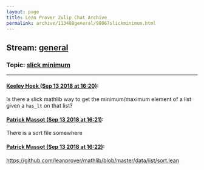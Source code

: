 ```yaml
---
layout: page
title: Lean Prover Zulip Chat Archive 
permalink: archive/113488general/98067slickminimum.html
---
```


## Stream: [general](index.html)
### Topic: [slick minimum](98067slickminimum.html)

---

#### [Keeley Hoek (Sep 13 2018 at 16:20)](https://leanprover.zulipchat.com/#narrow/stream/113488-general/topic/slick%20minimum/near/133887877):
Is there a slick mathlib way to get the minimum/maximum element of a list given a `has_lt` on that list?

#### [Patrick Massot (Sep 13 2018 at 16:21)](https://leanprover.zulipchat.com/#narrow/stream/113488-general/topic/slick%20minimum/near/133887995):
There is a sort file somewhere

#### [Patrick Massot (Sep 13 2018 at 16:22)](https://leanprover.zulipchat.com/#narrow/stream/113488-general/topic/slick%20minimum/near/133888053):
https://github.com/leanprover/mathlib/blob/master/data/list/sort.lean

